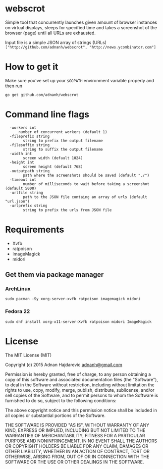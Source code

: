# webscrot
Simple tool that concurrently launches given amount of browser instances on virtual displays, sleeps for specified time and takes a screenshot of the browser (page) until all URLs are exhausted.

Input file is a simple JSON array of strings (URLs) `["http://github.com/adnanh/webscrot", "http://news.ycombinator.com"]`

# How to get it
Make sure you've set up your `$GOPATH` environment variable properly and then run 
```
go get github.com/adnanh/webscrot
```

# Command line flags
```
  -workers int
      number of concurrent workers (default 1)
  -fileprefix string
    	string to prefix the output filename
  -filesuffix string
    	string to suffix the output filename
  -width int
    	screen width (default 1024)
  -height int
    	screen height (default 768)
  -outputpath string
    	path where the screenshots should be saved (default "./")
  -timeout int
    	number of milliseconds to wait before taking a screenshot (default 5000)
  -urlfile string
    	path to the JSON file containg an array of urls (default "url.json")
  -urlprefix string
    	string to prefix the urls from JSON file
```

# Requirements
- Xvfb
- ratpoison
- ImageMagick
- midori

## Get them via package manager
### ArchLinux
`sudo pacman -Sy xorg-server-xvfb ratpoison imagemagick midori`

### Fedora 22
`sudo dnf install xorg-x11-server-Xvfb ratpoison midori ImageMagick`

# License
The MIT License (MIT)

Copyright (c) 2015 Adnan Hajdarevic <adnanh@gmail.com>

Permission is hereby granted, free of charge, to any person obtaining a copy
of this software and associated documentation files (the "Software"), to deal
in the Software without restriction, including without limitation the rights
to use, copy, modify, merge, publish, distribute, sublicense, and/or sell
copies of the Software, and to permit persons to whom the Software is
furnished to do so, subject to the following conditions:

The above copyright notice and this permission notice shall be included in
all copies or substantial portions of the Software.

THE SOFTWARE IS PROVIDED "AS IS", WITHOUT WARRANTY OF ANY KIND, EXPRESS OR
IMPLIED, INCLUDING BUT NOT LIMITED TO THE WARRANTIES OF MERCHANTABILITY,
FITNESS FOR A PARTICULAR PURPOSE AND NONINFRINGEMENT. IN NO EVENT SHALL THE
AUTHORS OR COPYRIGHT HOLDERS BE LIABLE FOR ANY CLAIM, DAMAGES OR OTHER
LIABILITY, WHETHER IN AN ACTION OF CONTRACT, TORT OR OTHERWISE, ARISING FROM,
OUT OF OR IN CONNECTION WITH THE SOFTWARE OR THE USE OR OTHER DEALINGS IN
THE SOFTWARE.
